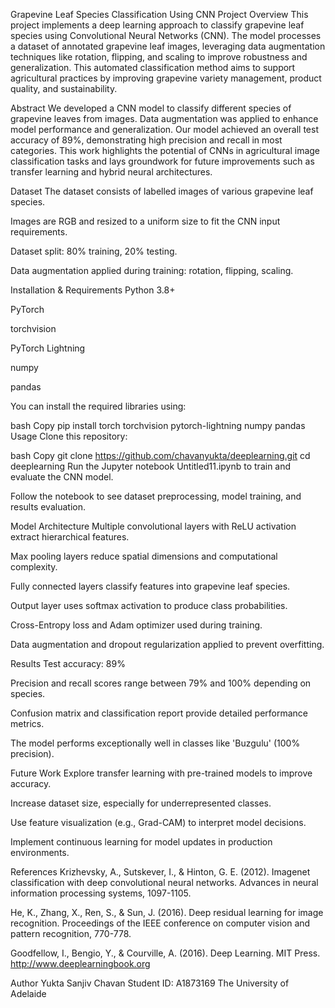 Grapevine Leaf Species Classification Using CNN
Project Overview
This project implements a deep learning approach to classify grapevine leaf species using Convolutional Neural Networks (CNN). The model processes a dataset of annotated grapevine leaf images, leveraging data augmentation techniques like rotation, flipping, and scaling to improve robustness and generalization. This automated classification method aims to support agricultural practices by improving grapevine variety management, product quality, and sustainability.

Abstract
We developed a CNN model to classify different species of grapevine leaves from images. Data augmentation was applied to enhance model performance and generalization. Our model achieved an overall test accuracy of 89%, demonstrating high precision and recall in most categories. This work highlights the potential of CNNs in agricultural image classification tasks and lays groundwork for future improvements such as transfer learning and hybrid neural architectures.

Dataset
The dataset consists of labelled images of various grapevine leaf species.

Images are RGB and resized to a uniform size to fit the CNN input requirements.

Dataset split: 80% training, 20% testing.

Data augmentation applied during training: rotation, flipping, scaling.

Installation & Requirements
Python 3.8+

PyTorch

torchvision

PyTorch Lightning

numpy

pandas

You can install the required libraries using:

bash
Copy
pip install torch torchvision pytorch-lightning numpy pandas
Usage
Clone this repository:

bash
Copy
git clone https://github.com/chavanyukta/deeplearning.git
cd deeplearning
Run the Jupyter notebook Untitled11.ipynb to train and evaluate the CNN model.

Follow the notebook to see dataset preprocessing, model training, and results evaluation.

Model Architecture
Multiple convolutional layers with ReLU activation extract hierarchical features.

Max pooling layers reduce spatial dimensions and computational complexity.

Fully connected layers classify features into grapevine leaf species.

Output layer uses softmax activation to produce class probabilities.

Cross-Entropy loss and Adam optimizer used during training.

Data augmentation and dropout regularization applied to prevent overfitting.

Results
Test accuracy: 89%

Precision and recall scores range between 79% and 100% depending on species.

Confusion matrix and classification report provide detailed performance metrics.

The model performs exceptionally well in classes like 'Buzgulu' (100% precision).

Future Work
Explore transfer learning with pre-trained models to improve accuracy.

Increase dataset size, especially for underrepresented classes.

Use feature visualization (e.g., Grad-CAM) to interpret model decisions.

Implement continuous learning for model updates in production environments.

References
Krizhevsky, A., Sutskever, I., & Hinton, G. E. (2012). Imagenet classification with deep convolutional neural networks. Advances in neural information processing systems, 1097-1105.

He, K., Zhang, X., Ren, S., & Sun, J. (2016). Deep residual learning for image recognition. Proceedings of the IEEE conference on computer vision and pattern recognition, 770-778.

Goodfellow, I., Bengio, Y., & Courville, A. (2016). Deep Learning. MIT Press. http://www.deeplearningbook.org

Author
Yukta Sanjiv Chavan
Student ID: A1873169
The University of Adelaide


